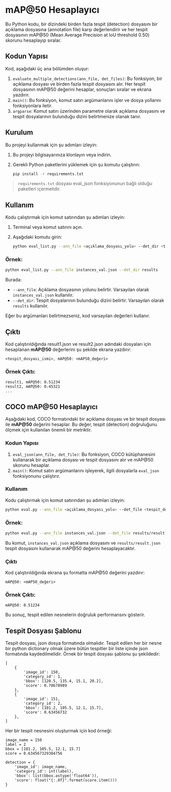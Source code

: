 
# mAP@50 Hesaplayıcı

Bu Python kodu, bir dizindeki birden fazla tespit (detection) dosyasını bir açıklama dosyasına (annotation file) karşı değerlendirir ve her tespit dosyasının mAP@50 (Mean Average Precision at IoU threshold 0.50) skorunu hesaplayıp sıralar.

## Kodun Yapısı

Kod, aşağıdaki üç ana bölümden oluşur:
1. `evaluate_multiple_detections(ann_file, det_files)`: Bu fonksiyon, bir açıklama dosyası ve birden fazla tespit dosyasını alır. Her tespit dosyasının mAP@50 değerini hesaplar, sonuçları sıralar ve ekrana yazdırır.
2. `main()`: Bu fonksiyon, komut satırı argümanlarını işler ve dosya yollarını fonksiyonlara iletir.
3. `argparse`: Komut satırı üzerinden parametre olarak açıklama dosyasını ve tespit dosyalarının bulunduğu dizini belirtmenize olanak tanır.

## Kurulum

Bu projeyi kullanmak için şu adımları izleyin:

1. Bu projeyi bilgisayarınıza klonlayın veya indirin.
2. Gerekli Python paketlerini yüklemek için şu komutu çalıştırın:

    ```bash
    pip install -r requirements.txt
    ```

> `requirements.txt` dosyası eval_json fonksiyonunun bağlı olduğu paketleri içermelidir.

## Kullanım

Kodu çalıştırmak için komut satırından şu adımları izleyin:

1. Terminal veya komut satırını açın.
2. Aşağıdaki komutu girin:

    ```bash
    python eval_list.py --ann_file <açıklama_dosyası_yolu> --det_dir <tespit_dizini_yolu>
    ```

### Örnek:

```bash
python eval_list.py --ann_file instances_val.json --det_dir results
```

Burada:
- `--ann_file`: Açıklama dosyasının yolunu belirtir. Varsayılan olarak `instances_val.json` kullanılır.
- `--det_dir`: Tespit dosyalarının bulunduğu dizini belirtir. Varsayılan olarak `results` kullanılır.

Eğer bu argümanları belirtmezseniz, kod varsayılan değerleri kullanır.

## Çıktı

Kod çalıştırıldığında result1.json ve result2.json adındaki dosyaları için hesaplanan **mAP@50** değerlerini şu şekilde ekrana yazdırır:

```
<tespit_dosyası_ismi>, mAP@50: <mAP50_değeri>
```

### Örnek Çıktı:

```
result1, mAP@50: 0.51234
result2, mAP@50: 0.45321
...
```

## COCO mAP@50 Hesaplayıcı

Aşağıdaki kod, COCO formatındaki bir açıklama dosyası ve bir tespit dosyası ile **mAP@50** değerini hesaplar. Bu değer, tespit (detection) doğruluğunu ölçmek için kullanılan önemli bir metriktir.

### Kodun Yapısı

1. `eval_json(ann_file, det_file)`: Bu fonksiyon, COCO kütüphanesini kullanarak bir açıklama dosyası ve tespit dosyasını alır ve mAP@50 skorunu hesaplar.
2. `main()`: Komut satırı argümanlarını işleyerek, ilgili dosyalarla `eval_json` fonksiyonunu çalıştırır.

### Kullanım

Kodu çalıştırmak için komut satırından şu adımları izleyin:

```bash
python eval.py --ann_file <açıklama_dosyası_yolu> --det_file <tespit_dosyası_yolu>
```

### Örnek:

```bash
python eval.py --ann_file instances_val.json --det_file results/result.json
```

Bu komut, `instances_val.json` açıklama dosyasını ve `results/result.json` tespit dosyasını kullanarak mAP@50 değerini hesaplayacaktır.

### Çıktı

Kod çalıştırıldığında ekrana şu formatta mAP@50 değerini yazdırır:

```
mAP@50: <mAP50_değeri>
```

### Örnek Çıktı:

```
mAP@50: 0.51234
```

Bu sonuç, tespit edilen nesnelerin doğruluk performansını gösterir.

## Tespit Dosyası Şablonu
Tespit dosyası, json dosya formatında olmalıdır. Tespit edilen her bir nesne bir python dictionary olmak üzere bütün tespitler bir liste içinde json formatında kaydedilmelidir. Örnek bir tespit dosyası şablonu şu şekildedir:
```
[
    {
        'image_id': 150,
        'category_id': 1,
        'bbox': [120.5, 135.4, 15.1, 20.2],
        'score': 0.78678989
    },
    {
        'image_id': 151,
        'category_id': 2,
        'bbox': [101.2, 105.5, 12.1, 15.7],
        'score': 0.63456732
    },
]
```

Her bir tespit nesnesini oluşturmak için kod örneği:
```
image_name = 150
label = 2
bbox = [101.2, 105.5, 12.1, 15.7]
score = 0.634567329384756

detection = {
    'image_id': image_name,
    'category_id': int(label),
    'bbox': list(bbox.astype('float64')),
    'score': float("{:.8f}".format(score.item()))
}
```

